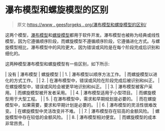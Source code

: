# 瀑布模型和螺旋模型的区别

> 原文:[https://www . geesforgeks . org/瀑布模型和螺旋模型的区别/](https://www.geeksforgeeks.org/difference-between-waterfall-model-and-spiral-model/)

这两个模型，[瀑布模型](https://www.geeksforgeeks.org/software-engineering-classical-waterfall-model/)和[螺旋模型](https://www.geeksforgeeks.org/software-engineering-spiral-model/)都用于软件开发。瀑布模型也被称为经典或线性模型，因为它遵循顺序阶段，而螺旋模型不遵循顺序阶段，它遵循进化方式。与螺旋模型相比，瀑布模型中的风险更大，因为错误或风险是在每个阶段完成后识别和细化的。

这两种模型瀑布模型和螺旋模型有一些区别，如下所示:

| 没有 | 瀑布模型 | 螺旋模型 |
| 1. | 瀑布模型以顺序方法工作。 | 而螺旋模型以进化的方式工作。 |
| 2. | 在瀑布模型中，错误或风险在阶段完成后被识别和纠正。 | 在螺旋模型中，错误或风险会被更早地识别和纠正。 |
| 3. | 瀑布模型被客户采用。 | 而螺旋模型被开发者采用。 |
| 4. | 瀑布模型适用于小型项目。 | 而螺旋模型用于大型工程。 |
| 5. | 在瀑布模型中，需求和早期规划是必要的。 | 而在螺旋模型中，如果需要，要求和早期计划是必要的。 |
| 6. | 瀑布模型的灵活性很难改变。 | 在螺旋模型中灵活改变并不难。 |
| 7. | 瀑布模型存在较高的金额风险。 | 螺旋模型中存在较低的金额风险。 |
| 8. | 瀑布模型相对便宜。 | 而螺旋模型的成本非常昂贵。 |